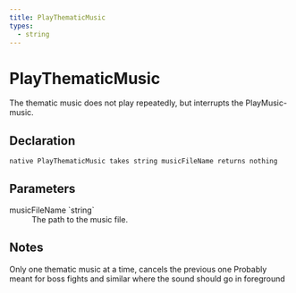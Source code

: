 ```yaml
---
title: PlayThematicMusic
types:
  - string
---
```


# PlayThematicMusic
The thematic music does not play repeatedly, but interrupts the PlayMusic-music.

## Declaration

```
native PlayThematicMusic takes string musicFileName returns nothing
```

## Parameters
<dl>
  <dt>musicFileName `string`</dt>
  <dd>The path to the music file.</dd>
</dl>

## Notes 
Only one thematic music at a time, cancels the previous one
Probably meant for boss fights and similar where the sound should go in foreground